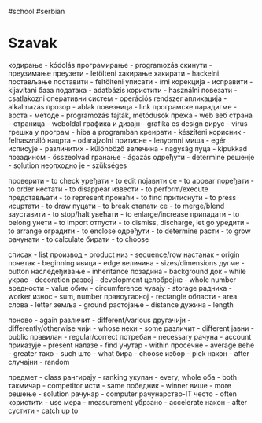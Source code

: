 #school #serbian
# Szavak
кодирање - kódolás
програмирање - programozás
скинути - преузимање преузети - letölteni
хакирање хакирати - hackelni
постављање поставити - feltölteni
уписати - írni
корекција - исправити - kijavítani
база података - adatbázis
користити - használni
повезати - csatlakozni
оперативни систем - operációs rendszer
апликација - alkalmazás
прозор - ablak
повезница - link
програмске парадигме - врста - методе - programozás fajták, metódusok
прежа - web
веб страна - страница - weboldal
графика и дизајн - grafika es design
вирус - virus
грешка у програм - hiba a programban
креирати - készíteni
корисник - felhasználó
нацрта - odarajzolni
притисне - lenyomni
миша - egér
исписује - 
различитих - különböző
велечина - nagyság
пуца - kipukkad
позадином - összeolvad
гранање - ágazás
одређути - determine
решенје - solution
неопходно је - szükséges

проверити    - to check
уређати      - to edit
појавити се - to appear
поређати     - to order
нестати      - to disappear
извести      - to perform/execute
представљати - to represent
пронаћи      - to find
притиснути   - to press
исцртати     - to draw
пуцати       - to break
стапати се   - to merge/blend
зауставити   - to stop/halt
увећати      - to enlarge/increase
припадати    - to belong
унети        - to import
отпусти      - to dismiss, discharge, let go
уредити      - to arrange
оградити     - to enclose
одређути     - to determine
расти        - to grow
рачунати     - to calculate
бирати       - to choose

списак        - list
производ      - product
низ           - sequence/row
настанак      - origin
почетак       - beginning
ивица         - edge
величина      - sizes/dimensions
дугме         - button
наследеђивање - inheritance
позадина      - background
док           - while
украс         - decoration
развој        - development
целобројне    - whole number
вредности     - value
обим          - circumference
чувају        - storage
радника       - worker
износ         - sum, number
правоугаоној  - rectangle
области       - area
слова         - letter
земља         - ground
растојање     - distance
дужина        - length

поново    - again
различит  - different/various
другачији - differently/otherwise
чији      - whose
неки      - some
различит  - different
јавни     - public
правилан  - regular/correct
потребан  - necessary
рачуна    - account
приказује - present
налазе    - find
унутар    - within
просечне  - average
веће      - greater
тако      - such
што       - what
бира      - choose
избор     - pick
након     - after
случајни  - random

предмет   - class
рангирају - ranking 
укупан    - every, whole
оба       - both
такмичар  - competitor
исти      - same
победник  - winner
више      - more
решење    - solution
рачунар   - computer
рачунарство-IT
често     - often
користити - use
мера      - measurement
убрзано   - accelerate
након     - after
сустити   - catch up to